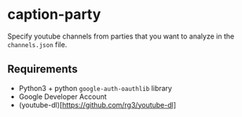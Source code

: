# caption-party

Specify youtube channels from parties that you want to analyze in the `channels.json` file.

## Requirements
- Python3 + python `google-auth-oauthlib` library
- Google Developer Account
- (youtube-dl)[https://github.com/rg3/youtube-dl]
